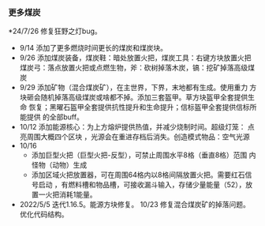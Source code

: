 ### 更多煤炭
*24/7/26 修复狂野之灯bug。

* 9/14 添加了更多燃烧时间更长的煤炭和煤炭块。
* 9/26 添加煤炭装备，煤炭鞋：暗处放置火把，煤炭工具：右键方块放置火把
煤炭弓：落点放置火把或点燃生物，斧：砍树掉落木炭，镐：挖矿掉落高级煤炭
* 9/29 添加矿物（混合煤炭矿），在主世界，下界，末地都有生成。使用重力
方块砸会随机掉落高级煤炭或啥都不掉。添加三套盔甲。草方块盔甲全套提供生命
恢复；黑曜石盔甲全套提供抗性提升和生命提升；信标盔甲全套提供信标所能提供
的全部buff。
* 10/12 添加能源核心：为上方熔炉提供热值，并减少烧制时间。超级灯笼：
点亮周围大概四个区块 ，光源会在重进存档后消失。创造模式物品：空气光源
* 10/16 
    * 添加巨型火把（巨型火把-反型），可禁止周围水平8格（垂直8格）范围
内怪物（动物）生成
    * 添加区域火把放置器，可在周围64格内以8格间隔放置火把。需要红石信号启动
，有燃料槽和物品槽，可接收漏斗输入，存储少量能量（52），放置一火把消耗1能量。
* 2022/5/5 迭代1.16.5。能源方块修复。
10/23 修复混合煤炭矿的掉落问题。优化代码结构。